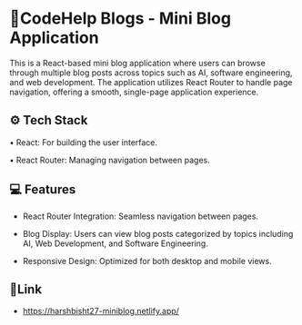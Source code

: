 
# 📖CodeHelp Blogs - Mini Blog Application


This is a React-based mini blog application where users can browse through multiple blog posts across topics such as AI, software engineering, and web development. The application utilizes React Router to handle page navigation, offering a smooth, single-page application experience.
## ⚙️ Tech Stack

• React: For building the user interface.


• React Router: Managing navigation between pages.






## 💻 Features

- React Router Integration: Seamless navigation between pages.

- Blog Display: Users can view blog posts categorized by topics including AI, Web Development, and Software Engineering.

- Responsive Design: Optimized for both desktop and mobile views.




## 🔗Link

- https://harshbisht27-miniblog.netlify.app/